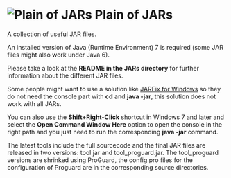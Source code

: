 ![Plain of JARs](http://p.yusukekamiyamane.com/icons/search/fugue/icons-24/jar.png) Plain of JARs
=================

A collection of useful JAR files. 

An installed version of Java (Runtime Environment) 7 is required (some JAR files might also work under Java 6).

Please take a look at the **README in the JARs directory** for further information about the different JAR files. 

Some people might want to use a solution like [JARFix for Windows](http://johann.loefflmann.net/en/software/jarfix/index.html) so they do not need the console part with **cd** and **java -jar**, this solution does not work with all JARs.

You can also use the **Shift+Right-Click** shortcut in Windows 7 and later and select the **Open Command Window Here** option to open the console in the right path and you just need to run the corresponding **java -jar** command.

The latest tools include the full sourcecode and the final JAR files are released in two versions: tool.jar and tool_proguard.jar. The tool_proguard versions are shrinked using ProGuard, the config.pro files for the configuration of Proguard are in the corresponding source directories.